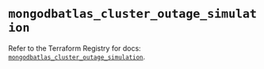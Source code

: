 # `mongodbatlas_cluster_outage_simulation`

Refer to the Terraform Registry for docs: [`mongodbatlas_cluster_outage_simulation`](https://registry.terraform.io/providers/mongodb/mongodbatlas/1.21.0/docs/resources/cluster_outage_simulation).
